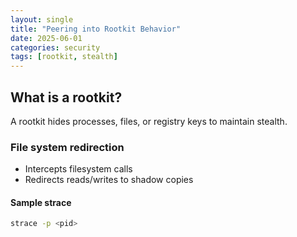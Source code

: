 ```yaml
---
layout: single
title: "Peering into Rootkit Behavior"
date: 2025-06-01
categories: security
tags: [rootkit, stealth]
---
```


## What is a rootkit?
A rootkit hides processes, files, or registry keys to maintain stealth.

### File system redirection
- Intercepts filesystem calls
 - Redirects reads/writes to shadow copies

#### Sample strace
```bash
strace -p <pid>
